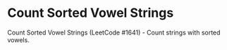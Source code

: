 # Count Sorted Vowel Strings

Count Sorted Vowel Strings (LeetCode #1641) - Count strings with sorted vowels.
